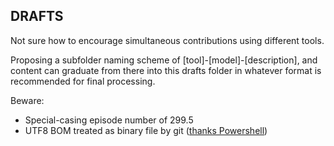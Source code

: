 ## DRAFTS

Not sure how to encourage simultaneous contributions using different tools.

Proposing a subfolder naming scheme of [tool]-[model]-[description], and content can graduate from there into this drafts folder in whatever format is recommended for final processing.

Beware:
- Special-casing episode number of 299.5
- UTF8 BOM treated as binary file by git ([thanks Powershell](https://stackoverflow.com/questions/40098771/changing-powershells-default-output-encoding-to-utf-8/40098904#40098904))